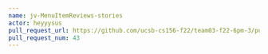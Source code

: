 ```yaml
---
name: jv-MenuItemReviews-stories
actor: heyyysus
pull_request_url: https://github.com/ucsb-cs156-f22/team03-f22-6pm-3/pull/43
pull_request_num: 43
---
```

